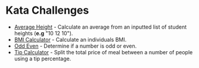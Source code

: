 # Kata Challenges

- [Average Height](https://github.com/Steven-Klavins/Python-Bootcamp-2022/blob/main/Kata%20Challenges/average_height.py) - Calculate an average from an inputted list of student heights (**e.g** "10 12 10").
- [BMI Calculator](https://github.com/Steven-Klavins/Python-Bootcamp-2022/blob/main/Kata%20Challenges/bmi_calculator.py) - Calculate an individuals BMI.
- [Odd Even](https://github.com/Steven-Klavins/Python-Bootcamp-2022/blob/main/Kata%20Challenges/odd_even.py) - Determine if a number is odd or even.
- [Tip Calculator](https://github.com/Steven-Klavins/Python-Bootcamp-2022/blob/main/Kata%20Challenges/tip_calculator.py) - Split the total price of meal between a number of people using a tip percentage.